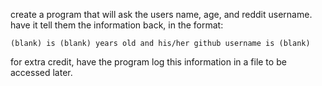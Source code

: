 create a program that will ask the users name, age, and reddit username. have it tell them the information back, in the format:

    (blank) is (blank) years old and his/her github username is (blank)

for extra credit, have the program log this information in a file to be accessed later.